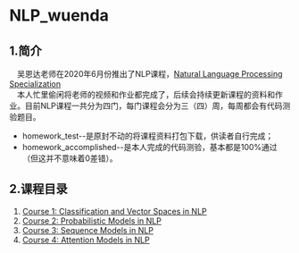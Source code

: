 # NLP_wuenda
## 1.简介
&emsp;吴恩达老师在2020年6月份推出了NLP课程，[Natural Language Processing Specialization](https://www.deeplearning.ai/natural-language-processing-specialization/  "吴恩达 NLP课程")  
&emsp;本人忙里偷闲将老师的视频和作业都完成了，后续会持续更新课程的资料和作业。目前NLP课程一共分为四门，每门课程会分为三（四）周，每周都会有代码测验题目。  
 + homework_test--是原封不动的将课程资料打包下载，供读者自行完成；
 + homework_accomplished--是本人完成的代码测验，基本都是100%通过（但这并不意味着0差错）。  
 
## 2.课程目录
1. [Course 1: Classification and Vector Spaces in NLP](https://www.coursera.org/learn/classification-vector-spaces-in-nlp "NLP中的分类和向量空间")
2. [Course 2: Probabilistic Models in NLP](https://www.coursera.org/learn/probabilistic-models-in-nlp "NLP中的概率模型")
3. [Course 3: Sequence Models in NLP](https://www.coursera.org/learn/sequence-models-in-nlp "NLP中的序列模型")
4. [Course 4: Attention Models in NLP](https://www.coursera.org/learn/attention-models-in-nlp "NLP中的注意力模型")
